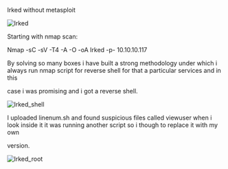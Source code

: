 Irked without metasploit

![Irked](https://user-images.githubusercontent.com/55708909/91524945-15aa6280-e91e-11ea-9f23-b378ed53b458.png)


Starting with nmap scan:
 
Nmap -sC -sV -T4 -A -O -oA Irked -p- 10.10.10.117


By solving so many boxes i have built a strong methodology under which i always run nmap script for reverse shell for that a particular services and in this

case i was promising and i got a reverse shell.

![Irked_shell](https://user-images.githubusercontent.com/55708909/91525557-653d5e00-e91f-11ea-82f4-2f692b35f6ca.png)

I uploaded linenum.sh and found suspicious files called viewuser when i look inside it it was running another script so i though to replace it with my own 

version.

![Irked_root](https://user-images.githubusercontent.com/55708909/91526070-75097200-e920-11ea-861f-ba57016669df.png)






